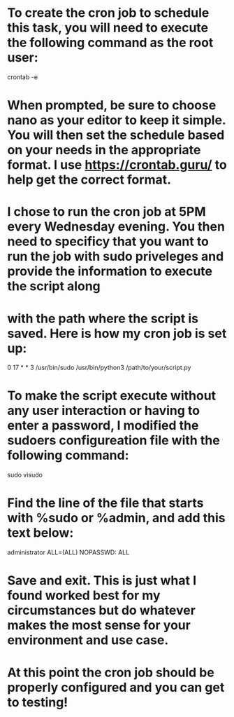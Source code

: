 # To create the cron job to schedule this task, you will need to execute the following command as the root user:

crontab -e 

# When prompted, be sure to choose nano as your editor to keep it simple. You will then set the schedule based on your needs in the appropriate format. I use https://crontab.guru/ to help get the correct format. 

# I chose to run the cron job at 5PM every Wednesday evening. You then need to specificy that you want to run the job with sudo priveleges and provide the information to execute the script along 
# with the path where the script is saved. Here is how my cron job is set up:

0 17 * * 3 /usr/bin/sudo /usr/bin/python3 /path/to/your/script.py

# To make the script execute without any user interaction or having to enter a password, I modified the sudoers configureation file with the following command:

sudo visudo

# Find the line of the file that starts with %sudo or %admin, and add this text below:

administrator ALL=(ALL) NOPASSWD: ALL

# Save and exit. This is just what I found worked best for my circumstances but do whatever makes the most sense for your environment and use case. 

# At this point the cron job should be properly configured and you can get to testing!




